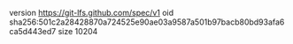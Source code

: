 version https://git-lfs.github.com/spec/v1
oid sha256:501c2a28428870a724525e90ae03a9587a501b97bacb80bd93afa6ca5d443ed7
size 10204
